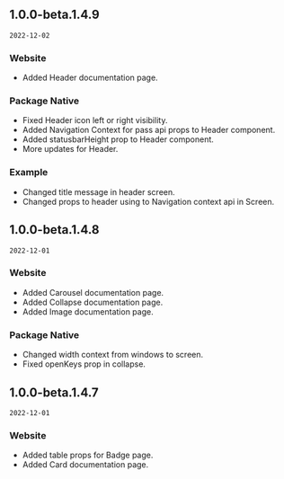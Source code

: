 ## 1.0.0-beta.1.4.9

`2022-12-02`

### Website
- Added Header documentation page.

### Package Native
- Fixed Header icon left or right visibility.
- Added Navigation Context for pass api props to Header component.
- Added statusbarHeight prop to Header component.
- More updates for Header.

### Example
- Changed title message in header screen.
- Changed props to header using to Navigation context api in Screen.

## 1.0.0-beta.1.4.8

`2022-12-01`

### Website
- Added Carousel documentation page.
- Added Collapse documentation page.
- Added Image documentation page.

### Package Native
- Changed width context from windows to screen.
- Fixed openKeys prop in collapse.

## 1.0.0-beta.1.4.7

`2022-12-01`

### Website
- Added table props for Badge page.
- Added Card documentation page.
